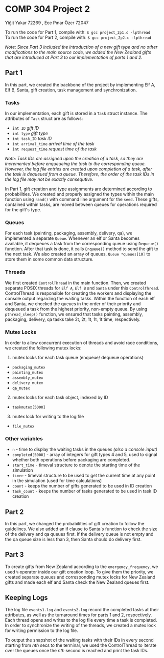 # COMP 304 Project 2
Yiğit Yakar 72269 , Ece Pınar Özer 72047

To run the code for Part 1, compile with:  `$ gcc project_2p1.c -lpthread` <br />
To run the code for Part 2, compile with:  `$ gcc project_2p2.c -lpthread`

*Note: Since Part 3 included the introduction of a new gift type and no other modifications to the main source code, we added the New Zealand gifts that are introduced at Part 3 to our implementation of parts 1 and 2.*

## Part 1
In this part, we created the backbone of the project by implementing Elf A, Elf B, Santa, gift creation, task management and synchronization. 

### Tasks
In our implementation, each gift is stored in a `Task` struct instance. The attributes of `Task` struct are as follows:
* `int ID`              *gift ID*
* `int type`            *gift type*
* `int task_ID`         *task ID*
* `int arrival_time`    *arrival time of the task*
* `int request_time`    *request time of the task*

*Note: Task IDs are assigned upon the creation of a task, so they are incremented before enqueueing the task to the corresponding queue. However, the log file entries are created upon completion of a task, after the task is dequeued from a queue. Therefore, the order of the task IDs in the log file may not be exactly consequtive.*

In Part 1, gift creation and type assignments are determined according to probabilities. We created and properly assigned the types within the main function using `rand()` with command line argument for the `seed`. These gifts, contained within tasks, are moved between queues for operations required for the gift's type. 

### Queues
For each task (painting, packaging, assembly, delivery, qa), we implemented a separate `Queue`. Whenever an elf or Santa becomes available, it dequeues a task from the corresponding queue using `Dequeue()` function. After that task is done, it calls `Enqueue()` method to send the gift to the next task. We also created an array of queues, `Queue *queues[10]` to store them in some common data structure. 

### Threads
We first created `ControlThread` in the main function. Then, we created separate POSIX threads for `Elf A`, `Elf B` and `Santa` under this `ControlThread`. ControlThread is responsible for creating the workers and displaying the console output regarding the waiting tasks. Within the function of each elf and Santa, we checked the queues in the order of their priority and dequeued a task from the highest priority, non-empty queue. By using `pthread_sleep()` function, we ensured that
tasks painting, assembly, packaging, delivery, qa tasks take 3t, 2t, 1t, 1t, 1t time, respectively.

### Mutex Locks
In order to allow concurrent execution of threads and 
avoid race conditions, we created the following mutex locks:

1) mutex locks for each task queue (enqueue/ dequeue operations)
* `packaging_mutex` 
* `painting_mutex` 
* `assembly_mutex`
* `delivery_mutex`
* `qa_mutex`

2) mutex locks for each task object, indexed by ID
* `taskmutex[5000]` 

3) mutex lock for writing to the log file
* `file_mutex` 

### Other variables
* `n` - time to display the waiting tasks in the queues *(also a console input)*
* `completed[5000]` - array of integers for gift types 4 and 5, used to signal whether both operations before packaging are completed.
* `start_time` - timeval structure to denote the starting time of the simulation
* `timee` - timeval structure to be used to get the current time at any point in the simulation (used for time calculations)
* `count` - keeps the number of gifts generated to be used in ID creation
* `task_count` - keeps the number of tasks generated to be used in task ID creation

## Part 2
In this part, we changed the probabilities of gift creation to follow the guidelines. We also added an if clause to Santa's function to check the size of the delivery and qa queues first. If the delivery queue is not empty and the qa queue size is less than 3, then Santa should do delivery first. 

## Part 3
To create gifts from New Zealand according to the `emergency_frequency`, we used `%` operator inside our gift creation loop. To give them the priority, we created separate queues and corresponding mutex locks for New Zealand gifts and made each elf and Santa check the New Zealand queues first. 

## Keeping Logs
The log file `events1.log` and `events2.log` record the completed tasks at their attributes, as well as the turnaround times for parts 1 and 2, respectively. Each thread opens and writes to the log file every time a task is completed. In order to synchronize the writing of the threads, we created a mutex lock for writing permission to the log file.

To output the snapshot of the waiting tasks with their IDs in every second starting from *nth* secs to the terminal, we used the ControlThread to iterate over the queues once the *nth* second is reached and print the task IDs. 


